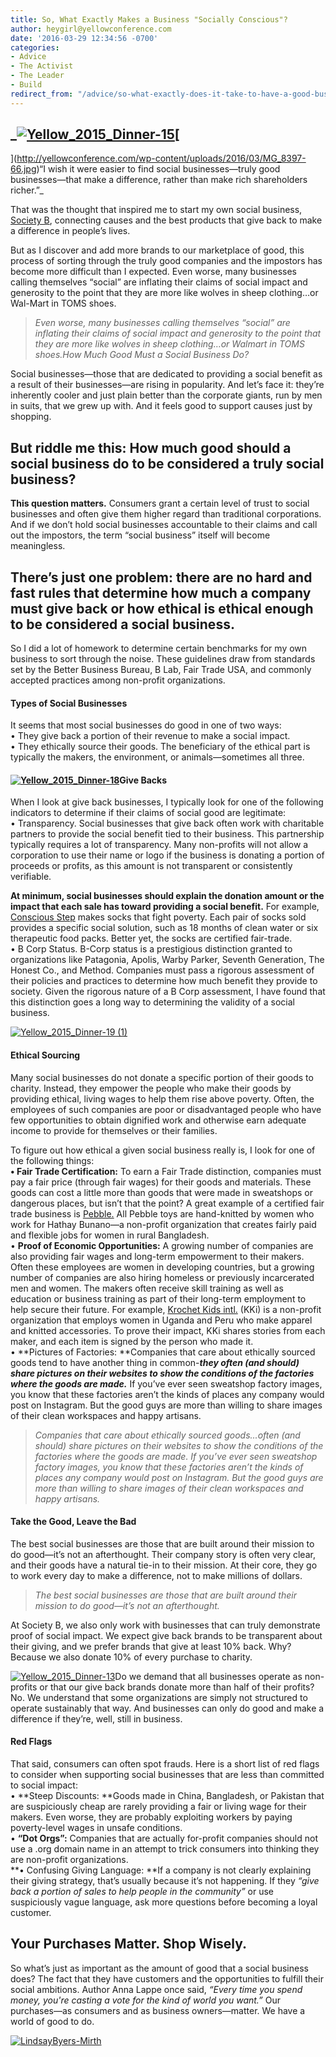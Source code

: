 ```yaml
---
title: So, What Exactly Makes a Business "Socially Conscious"?
author: heygirl@yellowconference.com
date: '2016-03-29 12:34:56 -0700'
categories:
- Advice
- The Activist
- The Leader
- Build
redirect_from: "/advice/so-what-exactly-does-it-take-to-have-a-good-business/"
---
```


## _[![Yellow_2015_Dinner-15](http://yellowconference.com/wp-content/uploads/2016/03/Yellow_2015_Dinner-15-683x1024.jpg)](http://yellowconference.com/wp-content/uploads/2016/03/Yellow_2015_Dinner-15.jpg)[  
](http://yellowconference.com/wp-content/uploads/2016/03/MG_8397-66.jpg)“I wish it were easier to find social businesses—truly good businesses—that make a difference, rather than make rich shareholders richer.”_

That was the thought that inspired me to start my own social business, [Society B](http://www.societyb.com/), connecting causes and the best products that give back to make a difference in people’s lives.

But as I discover and add more brands to our marketplace of good, this process of sorting through the truly good companies and the impostors has become more difficult than I expected. Even worse, many businesses calling themselves “social” are inflating their claims of social impact and generosity to the point that they are more like wolves in sheep clothing…or Wal-Mart in TOMS shoes.

> _Even worse, many businesses calling themselves “social” are inflating their claims of social impact and generosity to the point that they are more like wolves in sheep clothing…or Walmart in TOMS shoes.How Much Good Must a Social Business Do?_

Social businesses—those that are dedicated to providing a social benefit as a result of their businesses—are rising in popularity. And let’s face it: they’re inherently cooler and just plain better than the corporate giants, run by men in suits, that we grew up with. And it feels good to support causes just by shopping.

## But riddle me this: How much good should a social business do to be considered a truly social business?

**This question matters.** Consumers grant a certain level of trust to social businesses and often give them higher regard than traditional corporations. And if we don’t hold social businesses accountable to their claims and call out the impostors, the term “social business” itself will become meaningless.

## **There’s just one problem:** there are no hard and fast rules that determine how much a company must give back or how ethical is ethical enough to be considered a social business.

So I did a lot of homework to determine certain benchmarks for my own business to sort through the noise. These guidelines draw from standards set by the Better Business Bureau, B Lab, Fair Trade USA, and commonly accepted practices among non-profit organizations.

#### Types of Social Businesses

It seems that most social businesses do good in one of two ways:  
• They give back a portion of their revenue to make a social impact.  
• They ethically source their goods. The beneficiary of the ethical part is typically the makers, the environment, or animals—sometimes all three.

#### [![Yellow_2015_Dinner-18](http://yellowconference.com/wp-content/uploads/2016/03/Yellow_2015_Dinner-18-683x1024.jpg)](http://yellowconference.com/wp-content/uploads/2016/03/Yellow_2015_Dinner-18.jpg)Give Backs

When I look at give back businesses, I typically look for one of the following indicators to determine if their claims of social good are legitimate:  
• Transparency. Social businesses that give back often work with charitable partners to provide the social benefit tied to their business. This partnership typically requires a lot of transparency. Many non-profits will not allow a corporation to use their name or logo if the business is donating a portion of proceeds or profits, as this amount is not transparent or consistently verifiable.

**At minimum, social businesses should explain the donation amount or the impact that each sale has toward providing a social benefit.** For example, [Conscious Step](http://consciousstep.com/) makes socks that fight poverty. Each pair of socks sold provides a specific social solution, such as 18 months of clean water or six therapeutic food packs. Better yet, the socks are certified fair-trade.  
• B Corp Status. B-Corp status is a prestigious distinction granted to organizations like Patagonia, Apolis, Warby Parker, Seventh Generation, The Honest Co., and Method. Companies must pass a rigorous assessment of their policies and practices to determine how much benefit they provide to society. Given the rigorous nature of a B Corp assessment, I have found that this distinction goes a long way to determining the validity of a social business.

[![Yellow_2015_Dinner-19 (1)](http://yellowconference.com/wp-content/uploads/2016/03/Yellow_2015_Dinner-19-1-683x1024.jpg)](http://yellowconference.com/wp-content/uploads/2016/03/Yellow_2015_Dinner-19-1.jpg)

#### Ethical Sourcing

Many social businesses do not donate a specific portion of their goods to charity. Instead, they empower the people who make their goods by providing ethical, living wages to help them rise above poverty. Often, the employees of such companies are poor or disadvantaged people who have few opportunities to obtain dignified work and otherwise earn adequate income to provide for themselves or their families.

To figure out how ethical a given social business really is, I look for one of the following things:  
**• Fair Trade Certification:** To earn a Fair Trade distinction, companies must pay a fair price (through fair wages) for their goods and materials. These goods can cost a little more than goods that were made in sweatshops or dangerous places, but isn’t that the point? A great example of a certified fair trade business is [Pebble.](http://www.pebblechild.com/) All Pebble toys are hand-knitted by women who work for Hathay Bunano—a non-profit organization that creates fairly paid and flexible jobs for women in rural Bangladesh.  
• **Proof of Economic Opportunities:** A growing number of companies are also providing fair wages and long-term empowerment to their makers. Often these employees are women in developing countries, but a growing number of companies are also hiring homeless or previously incarcerated men and women. The makers often receive skill training as well as education or business training as part of their long-term employment to help secure their future. For example, [Krochet Kids intl.](http://www.krochetkids.org/) (KKi) is a non-profit organization that employs women in Uganda and Peru who make apparel and knitted accessories. To prove their impact, KKi shares stories from each maker, and each item is signed by the person who made it.  
• **Pictures of Factories: **Companies that care about ethically sourced goods tend to have another thing in common-_**they often (and should) share pictures on their websites to show the conditions of the factories where the goods are made.**_ If you’ve ever seen sweatshop factory images, you know that these factories aren’t the kinds of places any company would post on Instagram. But the good guys are more than willing to share images of their clean workspaces and happy artisans.

> _Companies that care about ethically sourced goods...often (and should) share pictures on their websites to show the conditions of the factories where the goods are made. If you’ve ever seen sweatshop factory images, you know that these factories aren’t the kinds of places any company would post on Instagram. But the good guys are more than willing to share images of their clean workspaces and happy artisans._

#### Take the Good, Leave the Bad

The best social businesses are those that are built around their mission to do good—it’s not an afterthought. Their company story is often very clear, and their goods have a natural tie-in to their mission. At their core, they go to work every day to make a difference, not to make millions of dollars.

> _The best social businesses are those that are built around their mission to do good—it’s not an afterthought._

At Society B, we also only work with businesses that can truly demonstrate proof of social impact. We expect give back brands to be transparent about their giving, and we prefer brands that give at least 10% back. Why? Because we also donate 10% of every purchase to charity.

[![Yellow_2015_Dinner-13](http://yellowconference.com/wp-content/uploads/2016/03/Yellow_2015_Dinner-13-683x1024.jpg)](http://yellowconference.com/wp-content/uploads/2016/03/Yellow_2015_Dinner-13.jpg)Do we demand that all businesses operate as non-profits or that our give back brands donate more than half of their profits? No. We understand that some organizations are simply not structured to operate sustainably that way. And businesses can only do good and make a difference if they’re, well, still in business.

#### Red Flags

That said, consumers can often spot frauds. Here is a short list of red flags to consider when supporting social businesses that are less than committed to social impact:  
• **Steep Discounts: **Goods made in China, Bangladesh, or Pakistan that are suspiciously cheap are rarely providing a fair or living wage for their makers. Even worse, they are probably exploiting workers by paying poverty-level wages in unsafe conditions.  
• **“Dot Orgs”:** Companies that are actually for-profit companies should not use a .org domain name in an attempt to trick consumers into thinking they are non-profit organizations.  
**• Confusing Giving Language: **If a company is not clearly explaining their giving strategy, that’s usually because it’s not happening. If they _“give back a portion of sales to help people in the community”_ or use suspiciously vague language, ask more questions before becoming a loyal customer.

## Your Purchases Matter. Shop Wisely.

So what’s just as important as the amount of good that a social business does? The fact that they have customers and the opportunities to fulfill their social ambitions. Author Anna Lappe once said, _“Every time you spend money, you're casting a vote for the kind of world you want.”_ Our purchases—as consumers and as business owners—matter. We have a world of good to do.

[![LindsayByers-Mirth](http://yellowconference.com/wp-content/uploads/2016/03/LindsayByers-Mirth.jpg)](http://www.societyb.com/)
